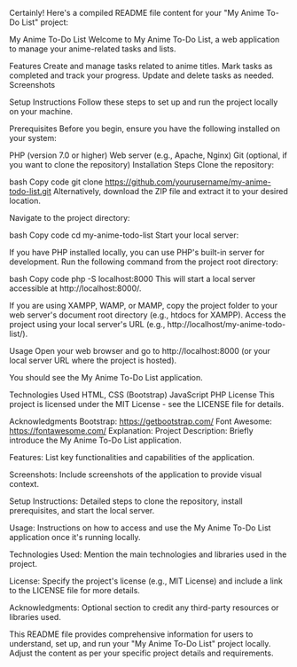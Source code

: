
Certainly! Here's a compiled README file content for your "My Anime To-Do List" project:

My Anime To-Do List
Welcome to My Anime To-Do List, a web application to manage your anime-related tasks and lists.

Features
Create and manage tasks related to anime titles.
Mark tasks as completed and track your progress.
Update and delete tasks as needed.
Screenshots




Setup Instructions
Follow these steps to set up and run the project locally on your machine.

Prerequisites
Before you begin, ensure you have the following installed on your system:

PHP (version 7.0 or higher)
Web server (e.g., Apache, Nginx)
Git (optional, if you want to clone the repository)
Installation Steps
Clone the repository:

bash
Copy code
git clone https://github.com/yourusername/my-anime-todo-list.git
Alternatively, download the ZIP file and extract it to your desired location.

Navigate to the project directory:

bash
Copy code
cd my-anime-todo-list
Start your local server:

If you have PHP installed locally, you can use PHP's built-in server for development. Run the following command from the project root directory:

bash
Copy code
php -S localhost:8000
This will start a local server accessible at http://localhost:8000/.

If you are using XAMPP, WAMP, or MAMP, copy the project folder to your web server's document root directory (e.g., htdocs for XAMPP). Access the project using your local server's URL (e.g., http://localhost/my-anime-todo-list/).

Usage
Open your web browser and go to http://localhost:8000 (or your local server URL where the project is hosted).

You should see the My Anime To-Do List application.

Technologies Used
HTML, CSS (Bootstrap)
JavaScript
PHP
License
This project is licensed under the MIT License - see the LICENSE file for details.

Acknowledgments
Bootstrap: https://getbootstrap.com/
Font Awesome: https://fontawesome.com/
Explanation:
Project Description: Briefly introduce the My Anime To-Do List application.

Features: List key functionalities and capabilities of the application.

Screenshots: Include screenshots of the application to provide visual context.

Setup Instructions: Detailed steps to clone the repository, install prerequisites, and start the local server.

Usage: Instructions on how to access and use the My Anime To-Do List application once it's running locally.

Technologies Used: Mention the main technologies and libraries used in the project.

License: Specify the project's license (e.g., MIT License) and include a link to the LICENSE file for more details.

Acknowledgments: Optional section to credit any third-party resources or libraries used.

This README file provides comprehensive information for users to understand, set up, and run your "My Anime To-Do List" project locally. Adjust the content as per your specific project details and requirements.
